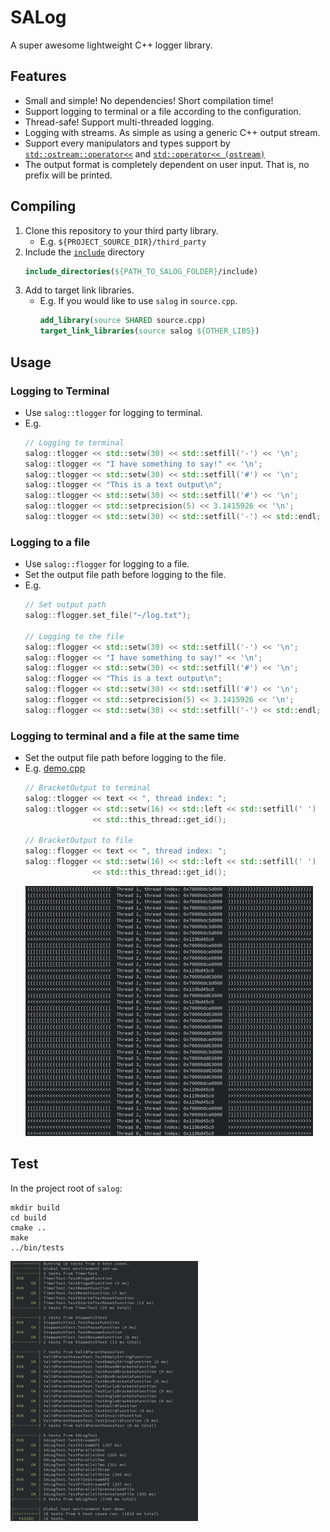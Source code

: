 # SALog
A super awesome lightweight C++ logger library.

## Features
- Small and simple! No dependencies! Short compilation time!
- Support logging to terminal or a file according to the configuration.
- Thread-safe! Support multi-threaded logging.
- Logging with streams. As simple as using a generic C++ output stream.
- Support every manipulators and types support by [`std::ostream::operator<<`](http://www.cplusplus.com/reference/ostream/ostream/operator<</) and [`std::operator<< (ostream)`](http://www.cplusplus.com/reference/ostream/ostream/operator-free/)
- The output format is completely dependent on user input. That is, no prefix will be printed.

## Compiling
1. Clone this repository to your third party library.
    - E.g. `${PROJECT_SOURCE_DIR}/third_party`
2. Include the [`include`](./include) directory
    ```cmake
    include_directories(${PATH_TO_SALOG_FOLDER}/include)
    ```
3. Add to target link libraries.
    - E.g. If you would like to use `salog` in `source.cpp`.
        ```cmake
        add_library(source SHARED source.cpp)
        target_link_libraries(source salog ${OTHER_LIBS})
        ```
## Usage
### Logging to Terminal
- Use `salog::tlogger` for logging to terminal.
- E.g.
    ```cpp
    // Logging to terminal
    salog::tlogger << std::setw(30) << std::setfill('-') << '\n';
    salog::tlogger << "I have something to say!" << '\n';
    salog::tlogger << std::setw(30) << std::setfill('#') << '\n';
    salog::tlogger << "This is a text output\n";
    salog::tlogger << std::setw(30) << std::setfill('#') << '\n';
    salog::tlogger << std::setprecision(5) << 3.1415926 << '\n';
    salog::tlogger << std::setw(30) << std::setfill('-') << std::endl;
    ```
    
### Logging to a file
- Use `salog::flogger` for logging to a file.
- Set the output file path before logging to the file.
- E.g.
    ```cpp
    // Set output path
    salog::flogger.set_file("~/log.txt");
    
    // Logging to the file
    salog::flogger << std::setw(30) << std::setfill('-') << '\n';
    salog::flogger << "I have something to say!" << '\n';
    salog::flogger << std::setw(30) << std::setfill('#') << '\n';
    salog::flogger << "This is a text output\n";
    salog::flogger << std::setw(30) << std::setfill('#') << '\n';
    salog::flogger << std::setprecision(5) << 3.1415926 << '\n';
    salog::flogger << std::setw(30) << std::setfill('-') << std::endl;
    ```

### Logging to terminal and a file at the same time
- Set the output file path before logging to the file.
- E.g. [demo.cpp](./misc/demo.cpp)
    ```cpp
    // BracketOutput to terminal
    salog::tlogger << text << ", thread index: ";
    salog::tlogger << std::setw(16) << std::left << std::setfill(' ')
                   << std::this_thread::get_id();

    // BracketOutput to file
    salog::flogger << text << ", thread index: ";
    salog::flogger << std::setw(16) << std::left << std::setfill(' ')
                   << std::this_thread::get_id();
    ```
    ![](./misc/demo.gif)

## Test
In the project root of `salog`:
```
mkdir build
cd build
cmake ..
make
../bin/tests
```
<img src="./misc/test.png" width="300" /> 
